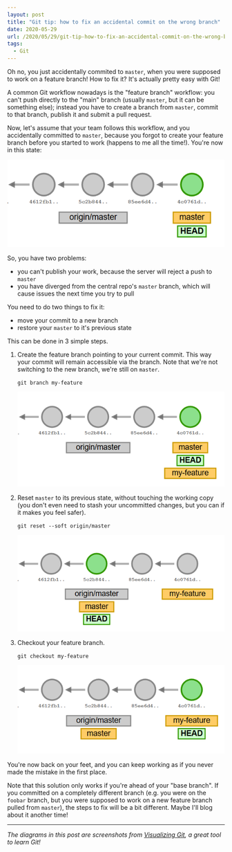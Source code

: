 ```yaml
---
layout: post
title: "Git tip: how to fix an accidental commit on the wrong branch"
date: 2020-05-29
url: /2020/05/29/git-tip-how-to-fix-an-accidental-commit-on-the-wrong-branch
tags:
  - Git
---
```


Oh no, you just accidentally commited to `master`, when you were supposed to work on a feature branch! How to fix it? It's actually pretty easy with Git!

A common Git workflow nowadays is the "feature branch" workflow: you can't push directly to the "main" branch (usually `master`, but it can be something else); instead you have to create a branch from `master`, commit to that branch, publish it and submit a pull request.

Now, let's assume that your team follows this workflow, and you accidentally committed to `master`, because you forgot to create your feature branch before you started to work (happens to me all the time!). You're now in this state:

![Wrong commit on master](wrong-commit-on-master.png)

So, you have two problems:
- you can't publish your work, because the server will reject a push to `master`
- you have diverged from the central repo's `master` branch, which will cause issues the next time you try to pull

You need to do two things to fix it:
- move your commit to a new branch
- restore your `master` to it's previous state

This can be done in 3 simple steps.

1. Create the feature branch pointing to your current commit. This way your commit will remain accessible via the branch. Note that we're not switching to the new branch, we're still on `master`.

    ```
    git branch my-feature
    ```

    ![Create the feature branch](fix1-create-branch.png)

2. Reset `master` to its previous state, without touching the working copy (you don't even need to stash your uncommitted changes, but you can if it makes you feel safer).

    ```
    git reset --soft origin/master
    ```

    ![Reset to origin/master](fix2-reset.png)

3. Checkout your feature branch.

    ```
    git checkout my-feature
    ```

    ![Checkout the feature branch](fix3-checkout.png)

You're now back on your feet, and you can keep working as if you never made the mistake in the first place.

Note that this solution only works if you're ahead of your "base branch". If you committed on a completely different branch (e.g. you were on the `foobar` branch, but you were supposed to work on a new feature branch pulled from `master`), the steps to fix will be a bit different. Maybe I'll blog about it another time!

---

*The diagrams in this post are screenshots from [Visualizing Git](https://git-school.github.io/visualizing-git/#free-remote), a great tool to learn Git!*